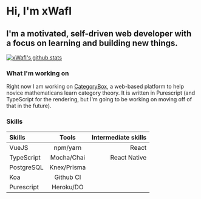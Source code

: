 # Hi, I'm xWafl

## I'm a motivated, self-driven web developer with a focus on learning and building new things.

[![xWafl's github stats](https://github-readme-stats.vercel.app/api?username=xWafl)](https://github.com/anuraghazra/github-readme-stats)

### What I'm working on

Right now I am working on [CategoryBox](https://github.com/xWafl/CategoryBox), a web-based platform to help novice mathematicans learn category theory. It is written in Purescript (and TypeScript for the rendering, but I'm going to be working on moving off of that in the future).

### Skills

Skills | Tools | Intermediate skills
:----- | :---: | ------------------:
VueJS | npm/yarn | React
TypeScript | Mocha/Chai | React Native
PostgreSQL | Knex/Prisma |
Koa | Github CI |
Purescript | Heroku/DO

